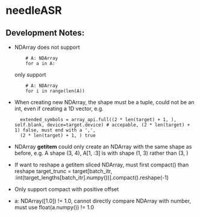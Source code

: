 # needleASR

## Development Notes:
- NDArray does not support 
    ```
        # A: NDArray
        for a in A:
    ```
    only support
    ```
        # A: NDArray
        for i in range(len(A))
    ```

- When creating new NDArray, the shape must be a tuple, could not be an int, 
  even if creating a 1D vector, e.g.
  ```
    extended_symbols = array_api.full((2 * len(target) + 1, ), self.blank, device=target.device) # accepable, (2 * len(target) + 1) false, must end with a ',', 
    (2 * len(target) + 1, ) true
  ```

- NDArray __getitem__ could only create an NDArray with the same shape as before, 
  e.g. A shape (3, 4), A[1, :3] is with shape (1, 3) rather than (3, )

- If want to reshape a getitem sliced NDArray, must first compact() than reshape
  target_trunc = target[batch_itr, :int(target_lengths[batch_itr].numpy())].compact().reshape(-1)

- Only support compact with positive offset

- a: NDArray([1.0]) != 1.0, cannot directly compare NDArray with number, must use float(a.numpy()) != 1.0